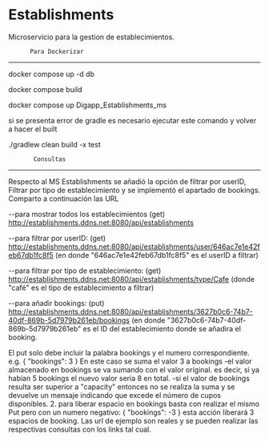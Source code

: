 # Establishments

Microservicio para la gestion de establecimientos.

          Para Dockerizar
------------------------------------------------------

docker compose up -d db

docker compose build

docker compose up Digapp_Establishments_ms

si se presenta error de gradle es necesario ejecutar este comando y volver a hacer el built

./gradlew clean build -x test


           Consultas
------------------------------------------------------
Respecto al MS Establishments se añadió la opción de filtrar por userID, Filtrar por tipo de establecimiento y se implementó el apartado de bookings. Comparto a continuación las URL

--para mostrar todos los establecimientos (get)
http://establishments.ddns.net:8080/api/establishments


--para filtrar por userID: (get)
http://establishments.ddns.net:8080/api/establishments/user/646ac7e1e42feb67db1fc8f5 (en donde "646ac7e1e42feb67db1fc8f5" es el userID a filtrar)


--para filtrar por tipo de establecimiento: (get)
http://establishments.ddns.net:8080/api/establishments/type/Cafe (donde "café" es el tipo de establecimiento a filtrar)


--para añadir bookings: (put)
http://establishments.ddns.net:8080/api/establishments/3627b0c6-74b7-40df-869b-5d7979b261eb/bookings (en donde "3627b0c6-74b7-40df-869b-5d7979b261eb" es el ID del establecimiento donde se añadira el booking.


El put solo debe incluir la palabra bookings y el numero correspondiente. e.g.
{
    "bookings": 3
}
En este caso se suma el valor 3 a bookings
-el valor almacenado en bookings se va sumando con el valor original. es decir, si ya habían 5 bookings el nuevo valor seria 8 en total.
-si el valor de bookings resulta ser superior a "capacity" entonces no se realiza la suma y se devuelve un mensaje indicando que excede el número de cupos disponibles.
2. para liberar espacio en bookings basta con realizar el mismo Put pero con un numero negativo:
{
    "bookings": -3
}
esta acción liberará 3 espacios de booking.
Las url de ejemplo son reales y se pueden realizar las respectivas consultas con los links tal cual.
